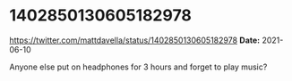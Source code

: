 # 1402850130605182978
https://twitter.com/mattdavella/status/1402850130605182978
**Date:** 2021-06-10

Anyone else put on headphones for 3 hours and forget to play music?
